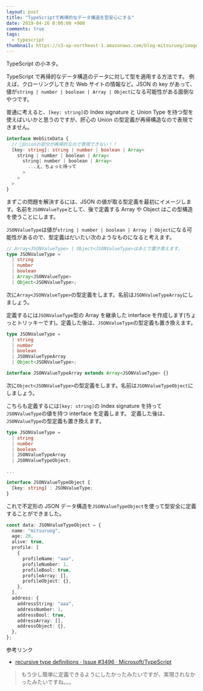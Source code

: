 ```yaml
---
layout: post
title: "TypeScriptで再帰的なデータ構造を型安心にする"
date: 2019-04-26 0:00:00 +900
comments: true
tags:
  - typescript
thumbnail: https://s3-ap-northeast-1.amazonaws.com/blog-mitsuruog/images/2019/typesctipt-recursive-data-structure-logo.png
---
```


TypeScript の小ネタ。

TypeScript で再帰的なデータ構造のデータに対して型を適用する方法です。
例えば、クローリングしてきた Web サイトの情報など。JSON の key があって、値が`string | number | boolean | Array | Object`になる可能性がある面倒なやつです。

普通に考えると、`[key: string]`の Index signature と Union Type を持つ型を使えばいいかと思うのですが、肝心の Union の型定義が再帰構造なので表現できません。

```ts
interface WebSiteData {
  // Unionの部分が再帰的なので表現できない！！
  [key: string]: string | number | boolean | Array<
    string | number | boolean | Array<
      string| number | boolean | Array<
        ...え、ちょっと待って
      >
    >
  >
}
```

まずこの問題を解決するには、JSON の値が取る型定義を最初にイメージします。名前を`JSONValueType`として、後で定義する Array や Object はこの型構造を使うことにします。

`JSONValueType`は値が`string | number | boolean | Array | Object`になる可能性があるので、型定義はだいたい次のようなものになると考えます。

```ts
// Array<JSONValueType> | Object<JSONValueType>はあとで置き換えます。
type JSONValueType =
  | string
  | number
  | boolean
  | Array<JSONValueType>
  | Object<JSONValueType>;
```

次に`Array<JSONValueType>`の型定義をします。名前は`JSONValueTypeArray`にしましょう。

定義するには`JSONValueType`型の Array を継承した interface を作成します(ちょっとトリッキーです)。定義した後は、`JSONValueType`の型定義も置き換えます。

```ts
type JSONValueType =
  | string
  | number
  | boolean
  | JSONValueTypeArray
  | Object<JSONValueType>;

interface JSONValueTypeArray extends Array<JSONValueType> {}
```

次に`Object<JSONValueType>`の型定義をします。名前は`JSONValueTypeObject`にしましょう。

こちらも定義するには`[key: string]`の Index signature を持って`JSONValueType`の値を持つ interface を定義します。
定義した後は、`JSONValueType`の型定義も置き換えます。

```ts
type JSONValueType =
  | string
  | number
  | boolean
  | JSONValueTypeArray
  | JSONValueTypeObject;

...

interface JSONValueTypeObject {
  [key: string] : JSONValueType;
}
```

これで不定形の JSON データ構造を`JSONValueTypeObject`を使って型安全に定義することができました。

```ts
const data: JSONValueTypeObject = {
  name: "mitsuruog",
  age: 20,
  alive: true,
  profile: [
    {
      profileName: "aaa",
      profileNumber: 1,
      profileBool: true,
      profileArray: [],
      profileObject: {},
    },
  ],
  address: {
    addressString: "aaa",
    addressNumber: 1,
    addressBool: true,
    addressArray: [],
    addressObject: {},
  },
};
```

参考リンク

- [recursive type definitions · Issue \#3496 · Microsoft/TypeScript](https://github.com/Microsoft/TypeScript/issues/3496)

> もう少し簡単に定義できるようにしたかったみたいですが、実現されなかったみたいですね。。。
